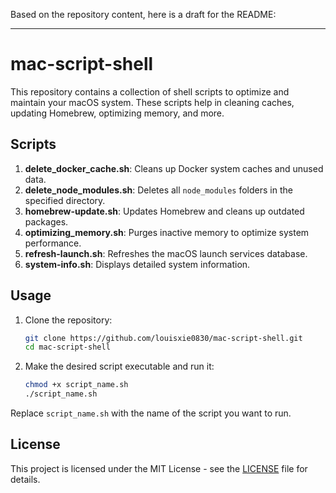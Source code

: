 Based on the repository content, here is a draft for the README:

---

# mac-script-shell

This repository contains a collection of shell scripts to optimize and maintain your macOS system. These scripts help in cleaning caches, updating Homebrew, optimizing memory, and more.

## Scripts

1. **delete_docker_cache.sh**: Cleans up Docker system caches and unused data.
2. **delete_node_modules.sh**: Deletes all `node_modules` folders in the specified directory.
3. **homebrew-update.sh**: Updates Homebrew and cleans up outdated packages.
4. **optimizing_memory.sh**: Purges inactive memory to optimize system performance.
5. **refresh-launch.sh**: Refreshes the macOS launch services database.
6. **system-info.sh**: Displays detailed system information.

## Usage

1. Clone the repository:
   ```sh
   git clone https://github.com/louisxie0830/mac-script-shell.git
   cd mac-script-shell
   ```

2. Make the desired script executable and run it:
   ```sh
   chmod +x script_name.sh
   ./script_name.sh
   ```

Replace `script_name.sh` with the name of the script you want to run.

## License

This project is licensed under the MIT License - see the [LICENSE](LICENSE) file for details.
